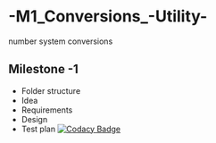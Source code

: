 # -M1_Conversions_-Utility-
number system conversions


## Milestone -1
* Folder structure
* Idea
* Requirements
* Design
* Test plan
[![Codacy Badge](https://app.codacy.com/project/badge/Grade/ffd42ecaa7e64f7cbd4dd29c51880652)](https://www.codacy.com/gh/vsshetter/M1_Conversions_-Utility-/dashboard?utm_source=github.com&amp;utm_medium=referral&amp;utm_content=vsshetter/M1_Conversions_-Utility-&amp;utm_campaign=Badge_Grade)

